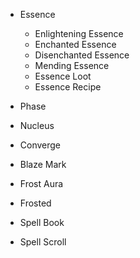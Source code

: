 - Essence
  - Enlightening Essence
  - Enchanted Essence
  - Disenchanted Essence
  - Mending Essence
  - Essence Loot
  - Essence Recipe

- Phase
- Nucleus
- Converge
- Blaze Mark
- Frost Aura
- Frosted
- Spell Book
- Spell Scroll